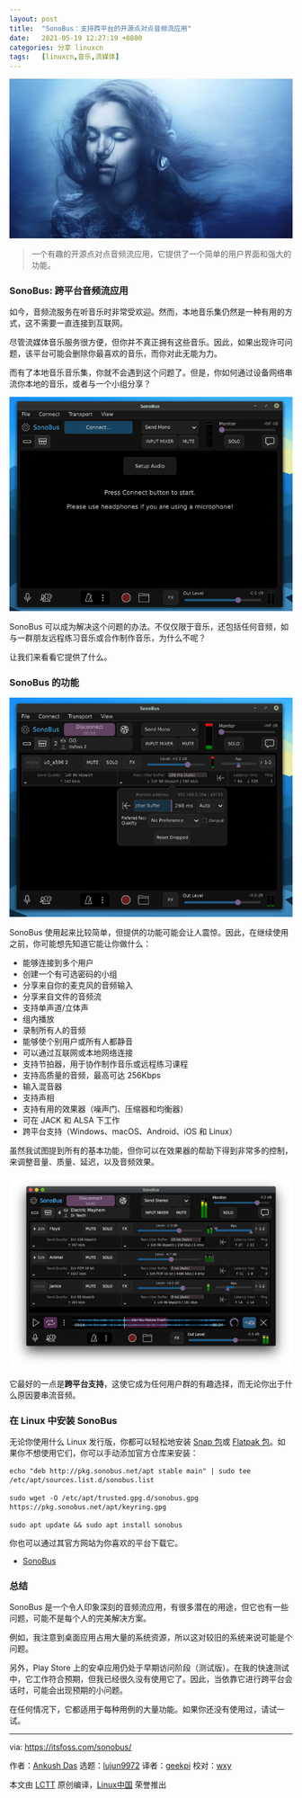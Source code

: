 ```yaml
---
layout: post
title:	"SonoBus：支持跨平台的开源点对点音频流应用"
date:	2021-05-19 12:27:19 +0800 
categories:	分享 linuxcn 
tags:	[linuxcn,音乐,流媒体]
---
```



![](/Asserts/Images/album/202105/19/122610n5qgu4443jf4nf4k.jpg)



> 
> 一个有趣的开源点对点音频流应用，它提供了一个简单的用户界面和强大的功能。
> 
> 
> 


### SonoBus: 跨平台音频流应用


如今，音频流服务在听音乐时非常受欢迎。然而，本地音乐集仍然是一种有用的方式，这不需要一直连接到互联网。


尽管流媒体音乐服务很方便，但你并不真正拥有这些音乐。因此，如果出现许可问题，该平台可能会删除你最喜欢的音乐，而你对此无能为力。


而有了本地音乐音乐集，你就不会遇到这个问题了。但是，你如何通过设备网络串流你本地的音乐，或者与一个小组分享？


![](/Asserts/Images/album/202105/19/122719tetmy5thazhwawam.png)


SonoBus 可以成为解决这个问题的办法。不仅仅限于音乐，还包括任何音频，如与一群朋友远程练习音乐或合作制作音乐，为什么不呢？


让我们来看看它提供了什么。


### SonoBus 的功能


![](/Asserts/Images/album/202105/19/122721z894tq70nn3qaayf.png)


SonoBus 使用起来比较简单，但提供的功能可能会让人震惊。因此，在继续使用之前，你可能想先知道它能让你做什么：


* 能够连接到多个用户
* 创建一个有可选密码的小组
* 分享来自你的麦克风的音频输入
* 分享来自文件的音频流
* 支持单声道/立体声
* 组内播放
* 录制所有人的音频
* 能够使个别用户或所有人都静音
* 可以通过互联网或本地网络连接
* 支持节拍器，用于协作制作音乐或远程练习课程
* 支持高质量的音频，最高可达 256Kbps
* 输入混音器
* 支持声相
* 支持有用的效果器（噪声门、压缩器和均衡器）
* 可在 JACK 和 ALSA 下工作
* 跨平台支持（Windows、macOS、Android、iOS 和 Linux）


虽然我试图提到所有的基本功能，但你可以在效果器的帮助下得到非常多的控制，来调整音量、质量、延迟，以及音频效果。


![](/Asserts/Images/album/202105/19/122723ebzghhl5tg40jj49.png)


它最好的一点是**跨平台支持**，这使它成为任何用户群的有趣选择，而无论你出于什么原因要串流音频。


### 在 Linux 中安装 SonoBus


无论你使用什么 Linux 发行版，你都可以轻松地安装 [Snap 包](https://snapcraft.io/sonobus)或 [Flatpak 包](https://flathub.org/apps/details/net.sonobus.SonoBus)。如果你不想使用它们，你可以手动添加官方仓库来安装：



```
echo "deb http://pkg.sonobus.net/apt stable main" | sudo tee /etc/apt/sources.list.d/sonobus.list

sudo wget -O /etc/apt/trusted.gpg.d/sonobus.gpg https://pkg.sonobus.net/apt/keyring.gpg

sudo apt update && sudo apt install sonobus

```

你也可以通过其官方网站为你喜欢的平台下载它。


* [SonoBus](https://sonobus.net/)


### 总结


SonoBus 是一个令人印象深刻的音频流应用，有很多潜在的用途，但它也有一些问题，可能不是每个人的完美解决方案。


例如，我注意到桌面应用占用大量的系统资源，所以这对较旧的系统来说可能是个问题。


另外，Play Store 上的安卓应用仍处于早期访问阶段（测试版）。在我的快速测试中，它工作符合预期，但我已经很久没有使用它了。因此，当依靠它进行跨平台会话时，可能会出现预期的小问题。


在任何情况下，它都适用于每种用例的大量功能。如果你还没有使用过，请试一试。




---


via: <https://itsfoss.com/sonobus/>


作者：[Ankush Das](https://itsfoss.com/author/ankush/) 选题：[lujun9972](https://github.com/lujun9972) 译者：[geekpi](https://github.com/geekpi) 校对：[wxy](https://github.com/wxy)


本文由 [LCTT](https://github.com/LCTT/TranslateProject) 原创编译，[Linux中国](https://linux.cn/) 荣誉推出
